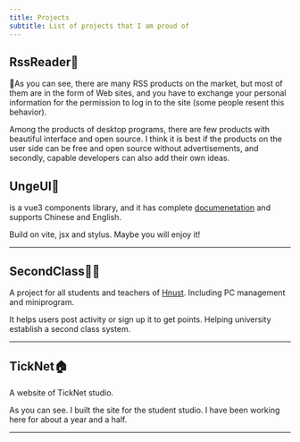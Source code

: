 ```yaml
---
title: Projects
subtitle: List of projects that I am proud of
---
```


## RssReader📖

<GitHubLink repo="peterroe/Rss-Reader" />🤔As you can see, there are many RSS products on the market, but most of them are in the form of Web sites, and you have to exchange your personal information for the permission to log in to the site (some people resent this behavior).

Among the products of desktop programs, there are few products with beautiful interface and open source. I think it is best if the products on the user side can be free and open source without advertisements, and secondly, capable developers can also add their own ideas.

<RssReader />

## UngeUI🌊

<GitHubLink repo="UngeUI/ungeui" /> is a vue3 components library, and it has complete [documenetation](https://ungeui.github.io/ungeui/) and supports Chinese and English.

Build on vite, jsx and stylus. Maybe you will enjoy it!
<Unge />

***

## SecondClass👨‍🎓

A project for all students and teachers of [Hnust](https://www.hnust.edu.cn/). Including PC management and miniprogram.

It helps users post activity or sign up it to get points. Helping university establish a second class system.

<SecondClass />

***

## TickNet🏠️

A website of TickNet studio.

As you can see. I built the site for the student studio. I have been working here for about a year and a half.

<Ticknet />

***